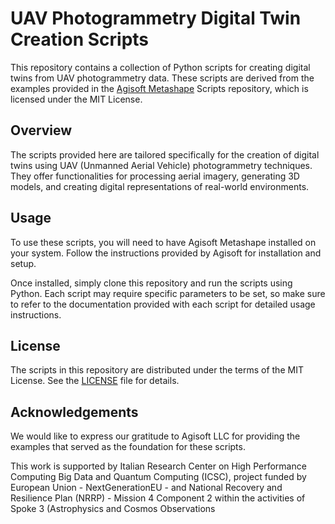 # UAV Photogrammetry Digital Twin Creation Scripts

This repository contains a collection of Python scripts for creating digital twins from UAV photogrammetry data. These scripts are derived from the examples provided in the [Agisoft Metashape](https://www.agisoft.com/) Scripts repository, which is licensed under the MIT License.

## Overview

The scripts provided here are tailored specifically for the creation of digital twins using UAV (Unmanned Aerial Vehicle) photogrammetry techniques. They offer functionalities for processing aerial imagery, generating 3D models, and creating digital representations of real-world environments.

## Usage

To use these scripts, you will need to have Agisoft Metashape installed on your system. Follow the instructions provided by Agisoft for installation and setup.

Once installed, simply clone this repository and run the scripts using Python. Each script may require specific parameters to be set, so make sure to refer to the documentation provided with each script for detailed usage instructions.

## License

The scripts in this repository are distributed under the terms of the MIT License. See the [LICENSE](LICENSE) file for details.

## Acknowledgements

We would like to express our gratitude to Agisoft LLC for providing the examples that served as the foundation for these scripts.

This work is supported by Italian Research Center on High Performance Computing Big Data and Quantum Computing (ICSC), project funded by European Union - NextGenerationEU - and National Recovery and Resilience Plan (NRRP) - Mission 4 Component 2 within the activities of Spoke 3 (Astrophysics and Cosmos Observations
